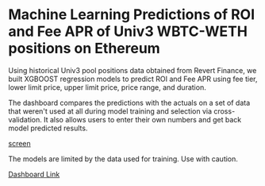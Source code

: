 # Machine Learning Predictions of ROI and Fee APR of Univ3 WBTC-WETH positions on Ethereum

Using historical Univ3 pool positions data obtained from Revert Finance, we built
XGBOOST regression models to predict ROI and Fee APR using fee tier, 
lower limit price, upper limit price, price range, and duration.

The dashboard compares the predictions with the actuals on a set of data that weren't
used at all during model training and selection via cross-validation. It also 
allows users to enter their own numbers and get back model predicted results. 

[screen](https://github.com/coindataschool/univ3-roi-prediction-wbtc-weth/blob/main/screen.png)

The models are limited by the data used for training. Use with caution.

[Dashboard Link](https://coindataschool-univ3-roi-prediction-wbtc-weth-main-oufzxi.streamlit.app/)
